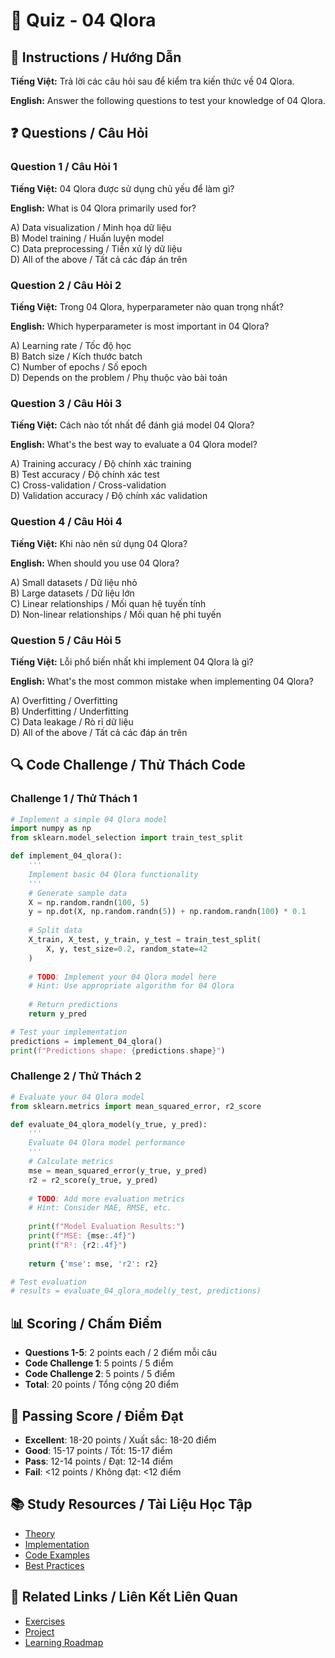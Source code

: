 # 🧠 Quiz - 04 Qlora

## 📝 Instructions / Hướng Dẫn

**Tiếng Việt:** Trả lời các câu hỏi sau để kiểm tra kiến thức về 04 Qlora.

**English:** Answer the following questions to test your knowledge of 04 Qlora.

## ❓ Questions / Câu Hỏi

### Question 1 / Câu Hỏi 1
**Tiếng Việt:** 04 Qlora được sử dụng chủ yếu để làm gì?

**English:** What is 04 Qlora primarily used for?

A) Data visualization / Minh họa dữ liệu  
B) Model training / Huấn luyện model  
C) Data preprocessing / Tiền xử lý dữ liệu  
D) All of the above / Tất cả các đáp án trên

### Question 2 / Câu Hỏi 2
**Tiếng Việt:** Trong 04 Qlora, hyperparameter nào quan trọng nhất?

**English:** Which hyperparameter is most important in 04 Qlora?

A) Learning rate / Tốc độ học  
B) Batch size / Kích thước batch  
C) Number of epochs / Số epoch  
D) Depends on the problem / Phụ thuộc vào bài toán

### Question 3 / Câu Hỏi 3
**Tiếng Việt:** Cách nào tốt nhất để đánh giá model 04 Qlora?

**English:** What's the best way to evaluate a 04 Qlora model?

A) Training accuracy / Độ chính xác training  
B) Test accuracy / Độ chính xác test  
C) Cross-validation / Cross-validation  
D) Validation accuracy / Độ chính xác validation

### Question 4 / Câu Hỏi 4
**Tiếng Việt:** Khi nào nên sử dụng 04 Qlora?

**English:** When should you use 04 Qlora?

A) Small datasets / Dữ liệu nhỏ  
B) Large datasets / Dữ liệu lớn  
C) Linear relationships / Mối quan hệ tuyến tính  
D) Non-linear relationships / Mối quan hệ phi tuyến

### Question 5 / Câu Hỏi 5
**Tiếng Việt:** Lỗi phổ biến nhất khi implement 04 Qlora là gì?

**English:** What's the most common mistake when implementing 04 Qlora?

A) Overfitting / Overfitting  
B) Underfitting / Underfitting  
C) Data leakage / Rò rỉ dữ liệu  
D) All of the above / Tất cả các đáp án trên

## 🔍 Code Challenge / Thử Thách Code

### Challenge 1 / Thử Thách 1
```python
# Implement a simple 04 Qlora model
import numpy as np
from sklearn.model_selection import train_test_split

def implement_04_qlora():
    '''
    Implement basic 04 Qlora functionality
    '''
    # Generate sample data
    X = np.random.randn(100, 5)
    y = np.dot(X, np.random.randn(5)) + np.random.randn(100) * 0.1
    
    # Split data
    X_train, X_test, y_train, y_test = train_test_split(
        X, y, test_size=0.2, random_state=42
    )
    
    # TODO: Implement your 04 Qlora model here
    # Hint: Use appropriate algorithm for 04 Qlora
    
    # Return predictions
    return y_pred

# Test your implementation
predictions = implement_04_qlora()
print(f"Predictions shape: {predictions.shape}")
```

### Challenge 2 / Thử Thách 2
```python
# Evaluate your 04 Qlora model
from sklearn.metrics import mean_squared_error, r2_score

def evaluate_04_qlora_model(y_true, y_pred):
    '''
    Evaluate 04 Qlora model performance
    '''
    # Calculate metrics
    mse = mean_squared_error(y_true, y_pred)
    r2 = r2_score(y_true, y_pred)
    
    # TODO: Add more evaluation metrics
    # Hint: Consider MAE, RMSE, etc.
    
    print(f"Model Evaluation Results:")
    print(f"MSE: {mse:.4f}")
    print(f"R²: {r2:.4f}")
    
    return {'mse': mse, 'r2': r2}

# Test evaluation
# results = evaluate_04_qlora_model(y_test, predictions)
```

## 📊 Scoring / Chấm Điểm

- **Questions 1-5**: 2 points each / 2 điểm mỗi câu
- **Code Challenge 1**: 5 points / 5 điểm
- **Code Challenge 2**: 5 points / 5 điểm
- **Total**: 20 points / Tổng cộng 20 điểm

## 🎯 Passing Score / Điểm Đạt

- **Excellent**: 18-20 points / Xuất sắc: 18-20 điểm
- **Good**: 15-17 points / Tốt: 15-17 điểm  
- **Pass**: 12-14 points / Đạt: 12-14 điểm
- **Fail**: <12 points / Không đạt: <12 điểm

## 📚 Study Resources / Tài Liệu Học Tập

- [Theory](./THEORY_04_qlora.md)
- [Implementation](./IMPLEMENTATION_04_qlora.md)
- [Code Examples](./CODE_EXAMPLES_04_qlora.md)
- [Best Practices](./BEST_PRACTICES_04_qlora.md)

## 🔗 Related Links / Liên Kết Liên Quan

- [Exercises](./EXERCISES_04_qlora.md)
- [Project](./PROJECT_04_qlora.md)
- [Learning Roadmap](./LEARNING_ROADMAP_04_qlora.md)
